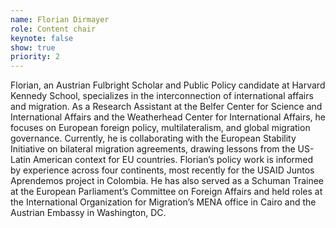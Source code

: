 ```yaml
---
name: Florian Dirmayer
role: Content chair
keynote: false
show: true
priority: 2
---
```


Florian, an Austrian Fulbright Scholar and Public Policy candidate at Harvard Kennedy School, specializes in the interconnection of international affairs and migration. As a Research Assistant at the Belfer Center for Science and International Affairs and the Weatherhead Center for International Affairs, he focuses on European foreign policy, multilateralism, and global migration governance. Currently, he is collaborating with the European Stability Initiative on bilateral migration agreements, drawing lessons from the US-Latin American context for EU countries. Florian’s policy work is informed by experience across four continents, most recently for the USAID Juntos Aprendemos project in Colombia. He has also served as a Schuman Trainee at the European Parliament’s Committee on Foreign Affairs and held roles at the International Organization for Migration’s MENA office in Cairo and the Austrian Embassy in Washington, DC.

